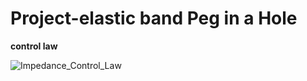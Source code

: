 # Project-elastic band Peg in a Hole
**control law**



![Impedance_Control_Law](https://github.com/SmileLab-technion/undergraduate-projects/tree/master/Project_1_files/Group_2/images/control_law.png)

